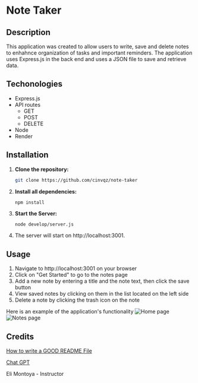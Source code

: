 # Note Taker

## Description
This application was created to allow users to write, save and delete notes to enhahnce organization of tasks and important reminders. The application uses Express.js in the back end and uses a JSON file to save and retrieve data.

## Techonologies
- Express.js
- API routes
    - GET
    - POST
    - DELETE
- Node
- Render 

## Installation

1. **Clone the repository:**
   ```sh
   git clone https://github.com/cinvqz/note-taker
2. **Install all dependencies:**
    ```sh
    npm install 
3. **Start the Server:**
    ```ssh
    node develop/server.js
4. The server will start on http://localhost:3001.

## Usage

1. Navigate to http://localhost:3001 on your browser
2. Click on "Get Started" to go to the notes page
3. Add a new note by entering a title and the note text, then click the save button
4. View saved notes by clicking on them in the list located on the left side
5. Delete a note by clicking the trash icon on the note

Here is an example of the application's functionality
![Home page](<Develop/public/assets/img/home.png>)
![Notes page](<Develop/public/assets/img/notes.png>)

## Credits

[How to write a GOOD README File](https://www.freecodecamp.org/news/how-to-write-a-good-readme-file/)

[Chat GPT](https://chatgpt.com/)

Eli Montoya - Instructor